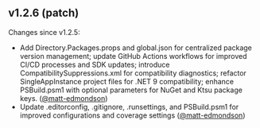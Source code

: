 ## v1.2.6 (patch)

Changes since v1.2.5:

- Add Directory.Packages.props and global.json for centralized package version management; update GitHub Actions workflows for improved CI/CD processes and SDK updates; introduce CompatibilitySuppressions.xml for compatibility diagnostics; refactor SingleAppInstance project files for .NET 9 compatibility; enhance PSBuild.psm1 with optional parameters for NuGet and Ktsu package keys. ([@matt-edmondson](https://github.com/matt-edmondson))
- Update .editorconfig, .gitignore, .runsettings, and PSBuild.psm1 for improved configurations and coverage settings ([@matt-edmondson](https://github.com/matt-edmondson))
